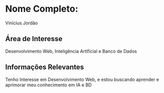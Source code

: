 # Nome Completo:
Vinícius Jordão

## Área de Interesse
Desenvolvimento Web, Inteligência Artificial e Banco de Dados

## Informações Relevantes
Tenho Interesse em Desenvolvimento Web, e estou buscando aprender e aprimorar meu conhecimento em IA e BD

